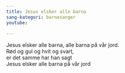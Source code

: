 ```yaml
---
title: Jesus elsker alle barna
sang-kategori: barnesanger
youtube: 
 
---
```


Jesus elsker alle barna, alle barna på vår jord.  
Rød og gul og hvit og svart,  
er det samme har han sagt  
Jesus elsker alle barna på vår jord
